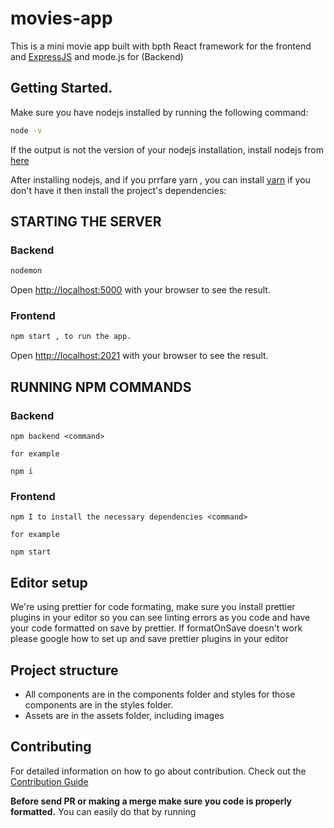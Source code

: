 # movies-app

This is a mini movie app built with bpth React framework for the frontend and [ExpressJS](http://expressjs.com/) and mode.js for (Backend)

## Getting Started.

Make sure you have nodejs installed by running the following command:

```bash
node -v
```

If the output is not the version of your nodejs installation, install nodejs from [here](https://nodejs.org/en/download/)

After installing nodejs, and if you prrfare yarn , you can install [yarn](https://www.npmjs.com/package/yarn) if you don't have it then install the project's dependencies:



## STARTING THE SERVER

### Backend

```bash
nodemon 
```

Open [http://localhost:5000](http://localhost:5000) with your browser to see the result.

### Frontend

```bash
npm start , to run the app.

```

Open [http://localhost:2021](http://localhost:2021) with your browser to see the result.

## RUNNING NPM COMMANDS

### Backend

```
npm backend <command>

for example

npm i 
```

### Frontend

```
npm I to install the necessary dependencies <command>

for example

npm start 
```

## Editor setup

We're using prettier for code formating, make sure you install prettier plugins in your editor so you can
see linting errors as you code and have your code formatted on save by prettier. If formatOnSave doesn't work please google how to set up
and save prettier plugins in your editor

## Project structure

- All components are in the components folder and styles for those components are in the styles folder.
- Assets are in the assets folder, including images

## Contributing

For detailed information on how to go about contribution. Check out the [Contribution Guide](docs/CONTRIBUTING.md)

**Before send PR or making a merge make sure you code is properly formatted.** You can easily do that by running

```
